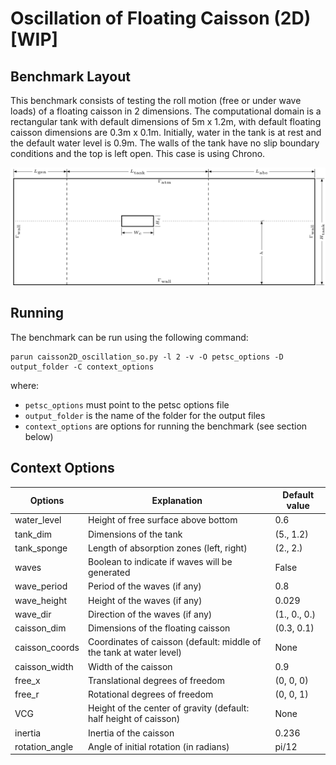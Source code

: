 # Oscillation of Floating Caisson (2D) [WIP]

## Benchmark Layout

This benchmark consists of testing the roll motion (free or under wave loads) of a floating caisson in 2 dimensions. The computational domain is a rectangular tank with default dimensions of 5m x 1.2m, with default floating caisson dimensions are 0.3m x 0.1m. Initially, water in the tank is at rest and the default water level is 0.9m. The walls of the tank have no slip boundary conditions and the top is left open. This case is using Chrono.

![Alt text](floating_caisson.png)

## Running

The benchmark can be run using the following command:
```
parun caisson2D_oscillation_so.py -l 2 -v -O petsc_options -D output_folder -C context_options
```
where:
* `petsc_options` must point to the petsc options file
* `output_folder` is the name of the folder for the output files
* `context_options` are options for running the benchmark (see section below)

## Context Options


| Options        | Explanation                                                         | Default value |
|----------------|---------------------------------------------------------------------|---------------|
| water_level    | Height of free surface above bottom                                 | 0.6           |
| tank_dim       | Dimensions of the tank                                              | (5., 1.2)     |
| tank_sponge    | Length of absorption zones (left, right)                            | (2., 2.)      |
| waves          | Boolean to indicate if waves will be generated                      | False         |
| wave_period    | Period of the waves (if any)                                        | 0.8           |
| wave_height    | Height of the waves (if any)                                        | 0.029         |
| wave_dir       | Direction of the waves (if any)                                     | (1., 0., 0.)  |
| caisson_dim    | Dimensions of the floating caisson                                  | (0.3, 0.1)    |
| caisson_coords | Coordinates of caisson (default: middle of the tank at water level) | None          |
| caisson_width  | Width of the caisson                                                | 0.9           |
| free_x         | Translational degrees of freedom                                    | (0, 0, 0)     |
| free_r         | Rotational degrees of freedom                                       | (0, 0, 1)     |
| VCG            | Height of the center of gravity (default: half height of caisson)   | None          |
| inertia        | Inertia of the caisson                                              | 0.236         |
| rotation_angle | Angle of initial rotation (in radians)                              | pi/12         |
